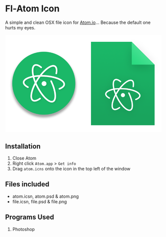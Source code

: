 # Fl-Atom Icon
A simple and clean OSX file icon for [Atom.io](https://atom.io/)... Because the default one hurts my eyes.

![alt text](https://raw.githubusercontent.com/CliffAw/Fl-Atom-Icon/master/icons_preview.png "Fl-Atom-Icon preview")

## Installation
1. Close Atom
2. Right click `Atom.app` > `Get info`
3. Drag `atom.icns` onto the icon in the top left of the window

## Files included
* atom.icsn, atom.psd & atom.png
* file.icsn, file.psd & file.png

## Programs Used
1. Photoshop
